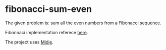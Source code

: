 # fibonacci-sum-even

The given problem is: sum all the even numbers from a Fibonacci sequence.


Fibonnaci implementation referece [here](http://en.wikibooks.org/wiki/Clojure_Programming/Examples/Lazy_Fibonacci).

The project uses [Midje](https://github.com/marick/Midje/).
